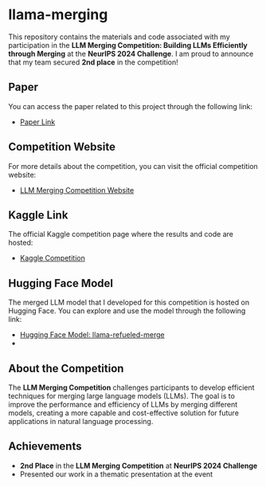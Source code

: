 # llama-merging

This repository contains the materials and code associated with my participation in the **LLM Merging Competition: Building LLMs Efficiently through Merging** at the **NeurIPS 2024 Challenge**. I am proud to announce that my team secured **2nd place** in the competition!

## Paper

You can access the paper related to this project through the following link:

- [Paper Link](<https://openreview.net/forum?id=VndTgXbAgz>)

## Competition Website

For more details about the competition, you can visit the official competition website:

- [LLM Merging Competition Website](<https://llm-merging.github.io/>)

## Kaggle Link

The official Kaggle competition page where the results and code are hosted:

- [Kaggle Competition](<https://www.kaggle.com/competitions/llm-merging-competition/overview>)

## Hugging Face Model

The merged LLM model that I developed for this competition is hosted on Hugging Face. You can explore and use the model through the following link:

- [Hugging Face Model: llama-refueled-merge](https://huggingface.co/catrinbaze/llama-refueled-merge)
- 
## About the Competition

The **LLM Merging Competition** challenges participants to develop efficient techniques for merging large language models (LLMs). The goal is to improve the performance and efficiency of LLMs by merging different models, creating a more capable and cost-effective solution for future applications in natural language processing.

## Achievements

- **2nd Place** in the **LLM Merging Competition** at **NeurIPS 2024 Challenge**
- Presented our work in a thematic presentation at the event

